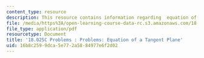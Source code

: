 ```yaml
---
content_type: resource
description: This resource contains information regarding  equation of a tangent plane.
file: /media/https%3A/open-learning-course-data-rc.s3.amazonaws.com/18-02sc-multivariable-calculus-fall-2010/16b8c2599dca5e772a5884977e6f2d02_MIT18_02SC_pb_44_quest.pdf
file_type: application/pdf
resourcetype: Document
title: '18.02SC Problems : Problems: Equation of a Tangent Plane'
uid: 16b8c259-9dca-5e77-2a58-84977e6f2d02
---
```

